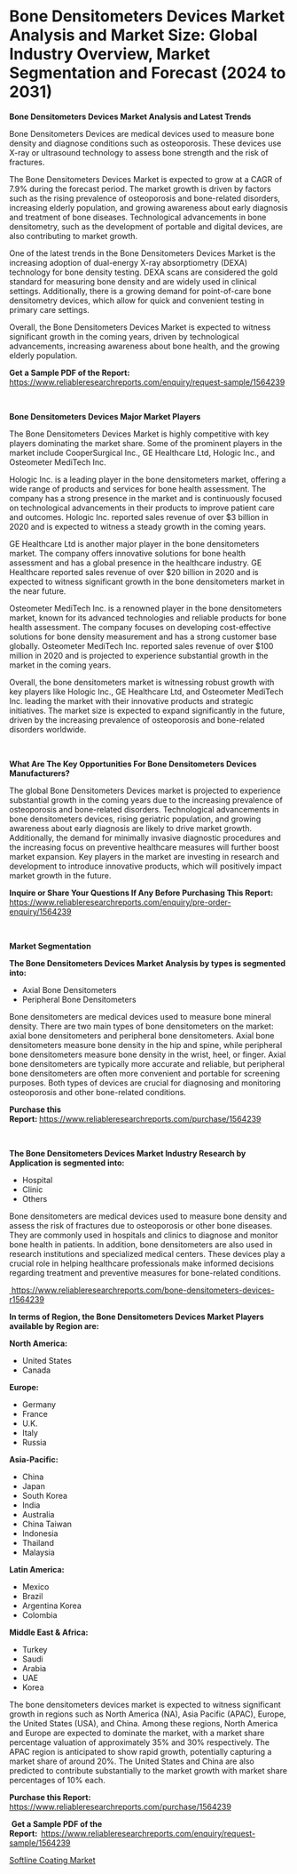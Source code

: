 <p><h1>Bone Densitometers Devices Market Analysis and Market Size: Global Industry Overview, Market Segmentation and Forecast (2024 to 2031)</h1></p><p><strong>Bone Densitometers Devices Market Analysis and Latest Trends</strong></p>
<p><p>Bone Densitometers Devices are medical devices used to measure bone density and diagnose conditions such as osteoporosis. These devices use X-ray or ultrasound technology to assess bone strength and the risk of fractures. </p><p>The Bone Densitometers Devices Market is expected to grow at a CAGR of 7.9% during the forecast period. The market growth is driven by factors such as the rising prevalence of osteoporosis and bone-related disorders, increasing elderly population, and growing awareness about early diagnosis and treatment of bone diseases. Technological advancements in bone densitometry, such as the development of portable and digital devices, are also contributing to market growth.</p><p>One of the latest trends in the Bone Densitometers Devices Market is the increasing adoption of dual-energy X-ray absorptiometry (DEXA) technology for bone density testing. DEXA scans are considered the gold standard for measuring bone density and are widely used in clinical settings. Additionally, there is a growing demand for point-of-care bone densitometry devices, which allow for quick and convenient testing in primary care settings.</p><p>Overall, the Bone Densitometers Devices Market is expected to witness significant growth in the coming years, driven by technological advancements, increasing awareness about bone health, and the growing elderly population.</p></p>
<p><strong>Get a Sample PDF of the Report:&nbsp;</strong> <a href="https://www.reliableresearchreports.com/enquiry/request-sample/1564239">https://www.reliableresearchreports.com/enquiry/request-sample/1564239</a></p>
<p>&nbsp;</p>
<p><strong>Bone Densitometers Devices Major Market Players</strong></p>
<p><p>The Bone Densitometers Devices Market is highly competitive with key players dominating the market share. Some of the prominent players in the market include CooperSurgical Inc., GE Healthcare Ltd, Hologic Inc., and Osteometer MediTech Inc.</p><p>Hologic Inc. is a leading player in the bone densitometers market, offering a wide range of products and services for bone health assessment. The company has a strong presence in the market and is continuously focused on technological advancements in their products to improve patient care and outcomes. Hologic Inc. reported sales revenue of over $3 billion in 2020 and is expected to witness a steady growth in the coming years.</p><p>GE Healthcare Ltd is another major player in the bone densitometers market. The company offers innovative solutions for bone health assessment and has a global presence in the healthcare industry. GE Healthcare reported sales revenue of over $20 billion in 2020 and is expected to witness significant growth in the bone densitometers market in the near future.</p><p>Osteometer MediTech Inc. is a renowned player in the bone densitometers market, known for its advanced technologies and reliable products for bone health assessment. The company focuses on developing cost-effective solutions for bone density measurement and has a strong customer base globally. Osteometer MediTech Inc. reported sales revenue of over $100 million in 2020 and is projected to experience substantial growth in the market in the coming years.</p><p>Overall, the bone densitometers market is witnessing robust growth with key players like Hologic Inc., GE Healthcare Ltd, and Osteometer MediTech Inc. leading the market with their innovative products and strategic initiatives. The market size is expected to expand significantly in the future, driven by the increasing prevalence of osteoporosis and bone-related disorders worldwide.</p></p>
<p>&nbsp;</p>
<p><strong>What Are The Key Opportunities For Bone Densitometers Devices Manufacturers?</strong></p>
<p><p>The global Bone Densitometers Devices market is projected to experience substantial growth in the coming years due to the increasing prevalence of osteoporosis and bone-related disorders. Technological advancements in bone densitometers devices, rising geriatric population, and growing awareness about early diagnosis are likely to drive market growth. Additionally, the demand for minimally invasive diagnostic procedures and the increasing focus on preventive healthcare measures will further boost market expansion. Key players in the market are investing in research and development to introduce innovative products, which will positively impact market growth in the future.</p></p>
<p><strong>Inquire or Share Your Questions If Any Before Purchasing This Report:</strong> <a href="https://www.reliableresearchreports.com/enquiry/pre-order-enquiry/1564239">https://www.reliableresearchreports.com/enquiry/pre-order-enquiry/1564239</a></p>
<p>&nbsp;</p>
<p><strong>Market Segmentation</strong></p>
<p><strong>The Bone Densitometers Devices Market Analysis by types is segmented into:</strong></p>
<p><ul><li>Axial Bone Densitometers</li><li>Peripheral Bone Densitometers</li></ul></p>
<p><p>Bone densitometers are medical devices used to measure bone mineral density. There are two main types of bone densitometers on the market: axial bone densitometers and peripheral bone densitometers. Axial bone densitometers measure bone density in the hip and spine, while peripheral bone densitometers measure bone density in the wrist, heel, or finger. Axial bone densitometers are typically more accurate and reliable, but peripheral bone densitometers are often more convenient and portable for screening purposes. Both types of devices are crucial for diagnosing and monitoring osteoporosis and other bone-related conditions.</p></p>
<p><strong>Purchase this Report:&nbsp;</strong><a href="https://www.reliableresearchreports.com/purchase/1564239">https://www.reliableresearchreports.com/purchase/1564239</a></p>
<p>&nbsp;</p>
<p><strong>The Bone Densitometers Devices Market Industry Research by Application is segmented into:</strong></p>
<p><ul><li>Hospital</li><li>Clinic</li><li>Others</li></ul></p>
<p><p>Bone densitometers are medical devices used to measure bone density and assess the risk of fractures due to osteoporosis or other bone diseases. They are commonly used in hospitals and clinics to diagnose and monitor bone health in patients. In addition, bone densitometers are also used in research institutions and specialized medical centers. These devices play a crucial role in helping healthcare professionals make informed decisions regarding treatment and preventive measures for bone-related conditions.</p></p>
<p><a href="https://www.reliableresearchreports.com/bone-densitometers-devices-r1564239">&nbsp;https://www.reliableresearchreports.com/bone-densitometers-devices-r1564239</a></p>
<p><strong>In terms of Region, the Bone Densitometers Devices Market Players available by Region are:</strong></p>
<p>
    <p> <strong> North America: </strong>
        <ul>
            <li>United States</li>
            <li>Canada</li>
        </ul>
        </p> 
    <p> <strong> Europe: </strong>
        <ul>
            <li>Germany</li>
            <li>France</li>
            <li>U.K.</li>
            <li>Italy</li>
            <li>Russia</li>
        </ul>
        </p> 
    <p> <strong> Asia-Pacific: </strong>
        <ul>
            <li>China</li>
            <li>Japan</li>
            <li>South Korea</li>
            <li>India</li>
            <li>Australia</li>
            <li>China Taiwan</li>
            <li>Indonesia</li>
            <li>Thailand</li>
            <li>Malaysia</li>
        </ul>
        </p> 
    <p> <strong> Latin America: </strong>
        <ul>
            <li>Mexico</li>
            <li>Brazil</li>
            <li>Argentina Korea</li>
            <li>Colombia</li>
        </ul>
        </p> 
    <p> <strong> Middle East & Africa: </strong>
        <ul>
            <li>Turkey</li>
            <li>Saudi</li>
            <li>Arabia</li>
            <li>UAE</li>
            <li>Korea</li>
        </ul>
    </p>
    </p>
<p><p>The bone densitometers devices market is expected to witness significant growth in regions such as North America (NA), Asia Pacific (APAC), Europe, the United States (USA), and China. Among these regions, North America and Europe are expected to dominate the market, with a market share percentage valuation of approximately 35% and 30% respectively. The APAC region is anticipated to show rapid growth, potentially capturing a market share of around 20%. The United States and China are also predicted to contribute substantially to the market growth with market share percentages of 10% each.</p></p>
<p><strong>Purchase this Report: </strong><a href="https://www.reliableresearchreports.com/purchase/1564239">https://www.reliableresearchreports.com/purchase/1564239</a></p>
<p>&nbsp;<strong>Get a Sample PDF of the Report:&nbsp;&nbsp;</strong><a href="https://www.reliableresearchreports.com/enquiry/request-sample/1564239">https://www.reliableresearchreports.com/enquiry/request-sample/1564239</a></p>
<p><strong></strong></p>
<p><p><a href="https://sudsy-motorcycle-bbc.notion.site/Softline-Coating-Market-Share-Evolution-and-Market-Growth-Trends-2024-2031-d8f8c8425cda47e2bbdbdf4bf46b9109">Softline Coating Market</a></p></p>